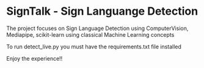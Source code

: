 <h1>SignTalk - Sign Languange Detection</h1>
The project focuses on Sign Language Detection using ComputerVision, Mediapipe, scikit-learn using classical Machine Learning concepts 

To run detect_live.py you must have the requirements.txt file installed

Enjoy the experience!!